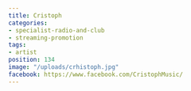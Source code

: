```yaml
---
title: Cristoph
categories:
- specialist-radio-and-club
- streaming-promotion
tags:
- artist
position: 134
image: "/uploads/crhistoph.jpg"
facebook: https://www.facebook.com/CristophMusic/
---
```


